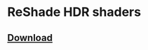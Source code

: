 # ReShade HDR shaders

## [Download](https://github.com/EndlesslyFlowering/ReShade_HDR_shaders/archive/refs/heads/master.zip)